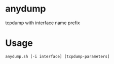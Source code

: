 # anydump
tcpdump with interface name prefix

# Usage
`anydump.sh [-i interface] [tcpdump-parameters]`
